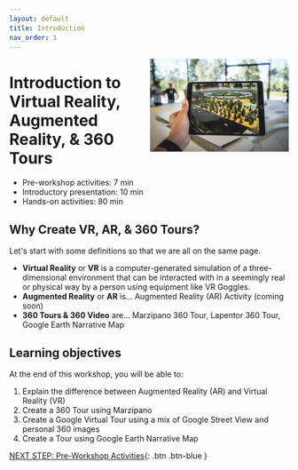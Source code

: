 ```yaml
---
layout: default
title: Introduction 
nav_order: 1
---
```

<img src="images\logo.png" alt="360 tours logo" style="float:right;width:250px;"> 

# Introduction to Virtual Reality, Augmented Reality, & 360 Tours

- Pre-workshop activities: 7 min 
- Introductory presentation: 10 min
- Hands-on activities: 80 min

## Why Create VR, AR, & 360 Tours?

Let's start with some definitions so that we are all on the same page. 
- **Virtual Reality** or **VR** is a computer-generated simulation of a three-dimensional environment that can be interacted with in a seemingly real or physical way by a person using equipment like VR Goggles.
- **Augmented Reality** or **AR** is... Augmented Reality (AR) Activity (coming soon)
- **360 Tours & 360 Video** are... Marzipano 360 Tour, Lapentor 360 Tour, Google Earth Narrative Map

## Learning objectives

At the end of this workshop, you will be able to:

1. Explain the difference between Augmented Reality (AR) and Virtual Reality (VR)
2. Create a 360 Tour using Marzipano
3. Create a Google Virtual Tour using a mix of Google Street View and personal 360 images
4. Create a Tour using Google Earth Narrative Map

[NEXT STEP: Pre-Workshop Activities](pre-workshop.html){: .btn .btn-blue }
